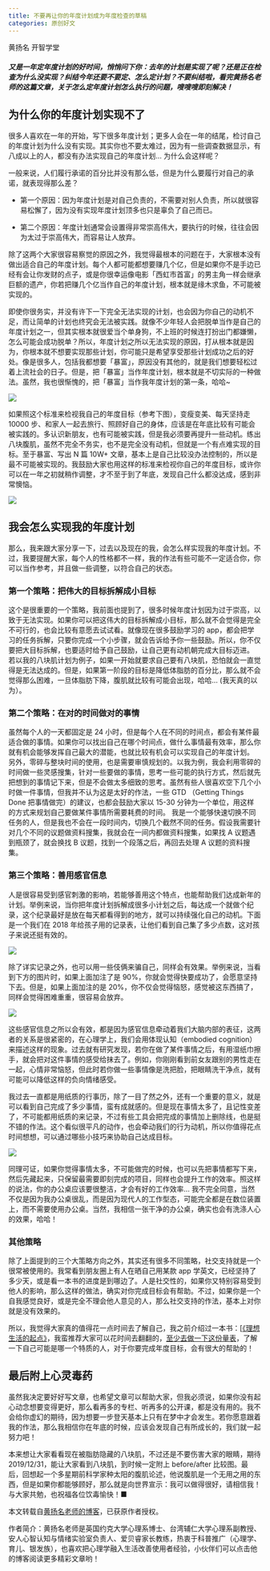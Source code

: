 ```yaml
---
title: 不要再让你的年度计划成为年度检查的草稿
categories: 原创好文
---
```


黄扬名  开智学堂  

##### 又是一年定年度计划的好时间，悄悄问下你：去年的计划是实现了呢？还是正在检查为什么没实现？纠结今年还要不要定、怎么定计划？不要纠结啦，看完黄扬名老师的这篇文章，关于怎么定年度计划怎么执行的问题，嗖嗖嗖即刻解决！


## 为什么你的年度计划实现不了

很多人喜欢在一年的开始，写下很多年度计划；更多人会在一年的结尾，检讨自己的年度计划为什么没有实现。其实你也不要太难过，因为有一些调查数据显示，有八成以上的人，都没有办法实现自己的年度计划… 为什么会这样呢？   

一般来说，人们履行承诺的百分比并没有那么低，但是为什么要履行对自己的承诺，就表现得那么差？

- 第一个原因：因为年度计划是对自己负责的，不需要对别人负责，所以就很容易松懈了，因为没有实现年度计划顶多也只是辜负了自己而已。

- 第二个原因：年度计划通常会设置得非常崇高伟大，要执行的时候，往往会因为太过于崇高伟大，而容易让人放弃。

除了这两个大家很容易察觉的原因之外，我觉得最根本的问题在于，大家根本没有做出适合自己的年度计划。每个人都可能都想要赚几个亿，但是如果你不是手边已经有会让你发财的点子，或是你很幸运像电影「西虹市首富」的男主角一样会继承巨额的遗产，你若把赚几个亿当作自己的年度计划，根本就是缘木求鱼，不可能被实现的。

即使你很务实，并没有许下一下完全无法实现的计划，也会因为你自己的动机不足，而让简单的计划也终究会无法被实践。就像不少年轻人会把脱单当作是自己的年度计划之一，但其实根本就很爱当个单身狗，不上班的时候连打扮出门都嫌懒，怎么可能会成功脱单？所以，年度计划之所以无法实现的原因，打从根本就是因为，你根本就不想要实现那些计划，你可能只是希望享受那些计划成功之后的好处。像是很多人，包括我都想要「暴富」，原因没有其他的，就是我们想要轻松过着上流社会的日子。但是，把「暴富」当作年度计划，根本就是不切实际的一种做法。虽然，我也很惭愧的，把「暴富」当作我年度计划的第一条，哈哈~

![](https://ws1.sinaimg.cn/large/006tNc79gy1fz7pve7zmxj30840hz0vl.jpg)

如果照这个标准来检视我自己的年度目标（参考下图），变瘦变美、每天坚持走 10000 步、和家人一起去旅行、照顾好自己的身体，应该是在年底比较有可能会被实践的。多认识新朋友，也有可能被实践，但是我必须要再提升一些动机。练出八块腹肌，虽然不完全不务实，也不是完全没有动机，但就是一个有点难实现的目标。至于暴富、写出 N 篇 10W+ 文章，基本上是自己比较没办法控制的，所以是最不可能被实现的。我鼓励大家也用这样的标准来检视你自己的年度目标，或许你可以在一年之初就稍作调整，才不至于到了年底，发现自己什么都没达成，感到非常懊恼。

![](https://ws2.sinaimg.cn/large/006tNc79gy1fz7pybce6dj30gp0bhtbd.jpg)

## 我会怎么实现我的年度计划

那么，我来跟大家分享一下，过去以及现在的我，会怎么样实现我的年度计划。不过，我要提醒大家，每个人的性格都不一样，我的作法有些可能不一定适合你，你可以当作参考，并且做一些调整，以符合自己的状态。

### 第一个策略：把伟大的目标拆解成小目标

这个是很重要的一个策略，我前面也提到了，很多时候年度计划因为过于崇高，以致于无法实现。如果你可以把这伟大的目标拆解成小目标，那么就不会觉得是完全不可行的，也会比较有意愿去试试看。就像现在很多鼓励学习的 app，都会把学习的任务拆解，只要你完成一个小步骤，就会告诉给予你一些鼓励。所以，你不仅要把大目标拆解，也要适时给予自己鼓励，让自己更有动机朝完成大目标迈进。
若以我的八块肌计划为例子，如果一开始就要求自己要有八块肌，恐怕就会一直觉得是无法达成的。但是，如果第一阶段的目标是降低体脂肪的百分比，那么就不会觉得那么困难，一旦体脂肪下降，腹肌就比较有可能会出现，哈哈… (我天真的以为）。

### 第二个策略：在对的时间做对的事情

虽然每个人的一天都固定是 24 小时，但是每个人在不同的时间点，都会有某件最适合做的事情。如果你可以找出自己在哪个时间点，做什么事情最有效率，那么你就有机会能够发挥自己最大的潜能，也就比较有机会可以实现自己的年度计划。
另外，零碎与整块时间的使用，也是需要审慎规划的。以我为例，我会利用零碎的时间做一些灵感搜集，针对一些要做的事情，思考一些可能的执行方式，然后就先把想到的事情记下来，但是不会做太多细致的思考。虽然有些人很喜欢空下几个小时做一件事情，但我并不认为这是太好的作法，一些 GTD （Getting Things Done 把事情做完）的建议，也都会鼓励大家以 15-30 分钟为一个单位，用这样的方式来规划自己要做某件事情所需要耗费的时间。
我是一个能够快速切换不同任务的人，但是我也不会在一段时间内，切换几个截然不同的任务。假设我需要针对几个不同的议题做资料搜集，我就会在一间内都做资料搜集，如果找 A 议题遇到瓶颈了，就会换找 B 议题，找到一个段落之后，再回去处理 A 议题的资料搜集。

### 第三个策略：善用感官信息

人是很容易受到感官刺激的影响，若能够善用这个特点，也能帮助我们达成新年的计划。举例来说，当你把年度计划拆解成很多小计划之后，每达成一个就做个纪录，这个纪录最好是放在每天都看得到的地方，就可以持续强化自己的动机。下面是一个我们在 2018 年给孩子用的记录表，让他们看到自己集了多少点数，这对孩子来说还挺有效的。

![](https://ws4.sinaimg.cn/large/006tNc79gy1fz7q0d56vmj30er0b2n6q.jpg)

除了详实记录之外，也可以用一些伎俩来骗自己，同样会有效果。举例来说，当看到下方的图片时，如果上面加注了是 90%，你就会觉得快要成功了，会愿意坚持下去。但是，如果上面加注的是 20%，你不仅会觉得恼怒，感觉被这东西搞了，同样会觉得困难重重，很容易会放弃。

![](https://ws2.sinaimg.cn/large/006tNc79gy1fz7q0wx6kyj30eo09qwgr.jpg)

这些感官信息之所以会有效，都是因为感官信息牵动着我们大脑内部的表征，这两者的关系是很紧密的，在心理学上，我们会用体现认知（embodied cognition） 来描述这样的现象。过去就有研究发现，若你在做了某件事情之后，有用湿纸巾擦手，就会把对这件事情的感受给抹去了。例如，你刚刚看到前女友跟别的男性走在一起，心情非常恼怒，但此时若你做一些事情像是洗把脸，把眼睛洗干净点，就有可能可以降低这样的负向情绪感受。

我过去一直都是用纸质的行事历，除了一目了然之外，还有一个重要的意义，就是可以看到自己完成了多少事情，蛮有成就感的。但是现在事情太多了，且记性变差了，不可能都用纸质的来记录，不过有些工具会把完成的事情加上删除线，也是挺不错的作法。这个看似很平凡的动作，也会牵动我们的行为动机，所以你值得花点时间想想，可以通过哪些小技巧来协助自己达成目标。

![](https://ws3.sinaimg.cn/large/006tNc79gy1fz7q1y0cimj30f406naav.jpg)

同理可证，如果你觉得事情太多，不可能做完的时候，也可以先把事情都写下来，然后先藏起来，只保留最需要即刻完成的项目，同样也会提升工作的效率。照这样的说法，你的办公桌应该要很整洁，才会有好的工作效率… 我不完全同意，当然不仅是因为我办公桌很乱，而是因为现代人的工作型态，可能完全都是在数位装置上，而不需要使用办公桌。当然，我相信一张干净的办公桌，确实也会有洗涤人心的效果，哈哈！

### 其他策略

除了上面提到的三个大策略方向之外，其实还有很多不同策略，社交支持就是一个很常被使用的。我常看到朋友圈上有人在晒自己用某款 app 学英文，已经坚持了多少天，或是看一本书的进度是到哪边了。人是社交性的，如果你又特别容易受到他人的影响，那么这样的做法，确实对你完成目标会有帮助。不过，如果你是一个自我感觉良好，或是完全不理会他人意见的人，那么社交支持的作法，基本上对你就是没有效果的。

所以，我觉得大家真的值得花一点时间去了解自己，我之前介绍过一本书：[[《理想生活的起点》](https://zine.la/article/e9964b5605a14fc996d72da81afb5197/)，我蛮推荐大家可以花时间去翻翻的，[至少去做一下这份量表](https://quiz.gretchenrubin.com/four-tendencies-quiz/)，了解一下自己可能是哪一个特质的人，对于你要完成年度目标，会有很大的帮助的！

## 最后附上心灵毒药

虽然我决定要好好写文章，也希望文章可以帮助大家，但我必须说，如果你没有起心动念想要变得更好，那么看再多的专栏、听再多的公开课，都是没有用的。我不会给你虚幻的期待，因为想要一步登天基本上只有在梦中才会发生。若你愿意跟着我的作法，那么我相信你在年底的时候，应该会发现自己有所成长的，我们就一起努力吧！

本来想让大家看看现在被脂肪隐藏的八块肌，不过还是不要伤害大家的眼睛，期待 2019/12/31，能让大家看到八块肌，到时候一定附上 before/after 比较图。最后，回想起一个多星期前科学家种太阳的腹肌论述，他说腹肌是一个无用之用的东西，但是如果你都能够顾好，那么就是向世界宣示：我可以做得很好，请相信我！与大家共勉，也祝福各位饮毒愉快！■

本文转载自[黄扬名老师的博客](https://zine.la/@黃揚名)，已获原作者授权。

作者简介：黄扬名老师是英国约克大学心理系博士、台湾辅仁大学心理系副教授、安人心智认知与情绪实验室负责人、爱贝睿家长教练，热衷于科普推广（心理学、育儿、银发族），也喜欢把心理学融入生活改善使用者经验，小伙伴们可以点击他的博客阅读更多精彩文章哟！
